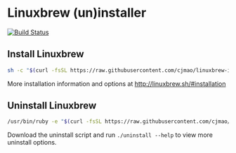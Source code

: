 # Linuxbrew (un)installer

[![Build Status](https://travis-ci.org/Linuxbrew/install.svg?branch=master)](https://travis-ci.org/Linuxbrew/install)

## Install Linuxbrew
```bash
sh -c "$(curl -fsSL https://raw.githubusercontent.com/cjmao/linuxbrew-install/master/install.sh)"
```

More installation information and options at http://linuxbrew.sh/#installation

## Uninstall Linuxbrew
```bash
/usr/bin/ruby -e "$(curl -fsSL https://raw.githubusercontent.com/cjmao/linuxbrew-install/master/uninstall)"
```

Download the uninstall script and run `./uninstall --help` to view more uninstall options.
